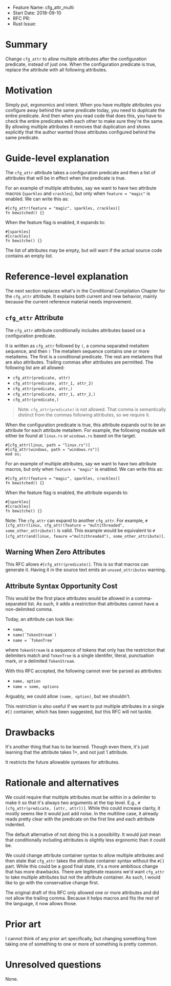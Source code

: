 - Feature Name: cfg_attr_multi
- Start Date: 2018-09-10
- RFC PR: 
- Rust Issue: 

# Summary
[summary]: #summary

Change `cfg_attr` to allow multiple attributes after the configuration
predicate, instead of just one. When the configuration predicate is true,
replace the attribute with all following attributes.

# Motivation
[motivation]: #motivation

Simply put, ergonomics and intent. When you have multiple attributes you
configure away behind the same predicate today, you need to duplicate the entire
predicate. And then when you read code that does this, you have to check the
entire predicates with each other to make sure they're the same. By allowing
multiple attributes it removes that duplication and shows explicitly that the
author wanted those attributes configured behind the same predicate.

# Guide-level explanation
[guide-level-explanation]: #guide-level-explanation

The `cfg_attr` attribute takes a configuration predicate and then a list of
attributes that will be in effect when the predicate is true.

For an example of multiple attributes, say we want to have two attribute macros
(`sparkles` and `crackles`), but only when `feature = "magic"` is enabled. We
can write this as:

```rust,igore
#[cfg_attr(feature = "magic", sparkles, crackles)]
fn bewitched() {}
```

When the feature flag is enabled, it expands to:

```rust,ignore
#[sparkles]
#[crackles]
fn bewitche() {}
```

The list of attributes may be empty, but will warn if the actual source code
contains an empty list.

# Reference-level explanation
[reference-level-explanation]: #reference-level-explanation

The next section replaces what's in the Conditional Compilation Chapter for the
`cfg_attr` attribute. It explains both current and new behavior, mainly because
the current reference material needs improvement.

## `cfg_attr` Attribute

The `cfg_attr` attribute conditionally includes attributes based on a
configuration predicate. 

It is written as `cfg_attr` followed by `(`, a comma separated metaitem
sequence, and then `)` The metaitem sequence contains one or more metaitems.
The first is a conditional predicate. The rest are metaitems that are also
attributes. Trailing commas after attributes are permitted. The following list
are all allowed:

* `cfg_attr(predicate, attr)`
* `cfg_attr(predicate, attr_1, attr_2)`
* `cfg_attr(predicate, attr,)`
* `cfg_attr(predicate, attr_1, attr_2,)`
* `cfg_attr(predicate,)`

> Note: `cfg_attr(predicate)` is not allowed. That comma is semantically
> distinct from the commas following attributes, so we require it.

When the configuration predicate is true, this attribute expands out to be an
attribute for each attribute metaitem. For example, the following module will
either be found at `linux.rs` or `windows.rs` based on the target.

```rust,ignore
#[cfg_attr(linux, path = "linux.rs")]
#[cfg_attr(windows, path = "windows.rs")]
mod os;
```

For an example of multiple attributes, say we want to have two attribute macros,
but only when `feature = "magic"` is enabled. We can write this as:

```rust,igore
#[cfg_attr(feature = "magic", sparkles, crackles)]
fn bewitched() {}
```

When the feature flag is enabled, the attribute expands to:

```rust,ignore
#[sparkles]
#[crackles]
fn bewitche() {}
```

Note: The `cfg_attr` can expand to another `cfg_attr`. For example,
`#[cfg_attr(linux, cfg_attr(feature = "multithreaded", some_other_attribute))`
is valid. This example would be equivalent to
`#[cfg_attr(and(linux, feaure ="multithreaded"), some_other_attribute)]`.

## Warning When Zero Attributes

This RFC allows `#[cfg_attr(predicate)]`. This is so that macros can generate
it. Having it in the source text emits an `unused_attributes` warning.

## Attribute Syntax Opportunity Cost

This would be the first place attributes would be allowed in a comma-separated
list. As such, it adds a restriction that attributes cannot have a non-delimited
comma.

Today, an attribute can look like:

* `name`,
* ``name(`TokenStream`)``
* ``name = `TokenTree` ``

where `TokenStream` is a sequence of tokens that only has the restriction that
delimiters match and `TokenTree` is a single identifer, literal, punctuation
mark, or a delimited `TokenStream`.

With this RFC accepted, the following cannot ever be parsed as attributes:

* `name, option`
* `name = some, options`

Arguably, we could allow `(name, option)`, but we shouldn't.

This restriction is also useful if we want to put multiple attributes in a
single `#[]` container, which has been suggested, but this RFC will not tackle.

# Drawbacks
[drawbacks]: #drawbacks

It's another thing that has to be learned. Though even there, it's just learning
that the attribute takes 1+, and not just 1 attribute.

It restricts the future allowable syntaxes for attributes.

# Rationale and alternatives
[rationale-and-alternatives]: #rationale-and-alternatives

We could require that multiple attributes must be within in a delimiter to make
it so that it's always two arguments at the top level. E.g.,
`#[cfg_attr(predicate, [attr, attr])]`. While this could increase clarity, it
mostly seems like it would just add noise. In the multiline case, it already
reads pretty clear with the predicate on the first line and each attribute
indented.

The default alternative of not doing this is a possibility. It would just mean
that conditionally including attributes is slightly less ergonomic than it
could be.

We could change attribute container syntax to allow multiple attributes and then
state that `cfg_attr` takes the attribute container syntax without the `#[]`
part. While this could be a good final state, it's a more ambitious change that
has more drawbacks. There are legitimate reasons we'd want `cfg_attr` to take
multiple attributes but not the attribute container. As such, I would like to
go with the conservative change first.

The original draft of this RFC only allowed one or more attributes and did not
allow the trailing comma. Because it helps macros and fits the rest of the
language, it now allows those.

# Prior art
[prior-art]: #prior-art

I cannot think of any prior art specifically, but changing something from taking
one of something to one or more of something is pretty common.

# Unresolved questions
[unresolved-questions]: #unresolved-questions

None.
